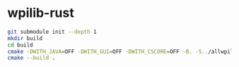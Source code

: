 # wpilib-rust

```sh
git submodule init --depth 1
mkdir build
cd build
cmake -DWITH_JAVA=OFF -DWITH_GUI=OFF -DWITH_CSCORE=OFF -B. -S../allwpilib/
cmake --build .
```
